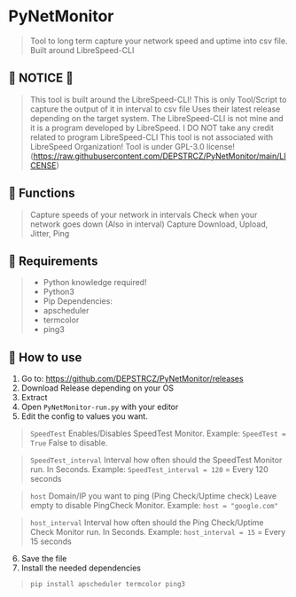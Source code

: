 # PyNetMonitor
> Tool to long term capture your network speed and uptime into csv file. Built around LibreSpeed-CLI

## 🚧 NOTICE 🚧
> This tool is built around the LibreSpeed-CLI!
> This is only Tool/Script to capture the output of it in interval to csv file
> Uses their latest release depending on the target system.
> The LibreSpeed-CLI is not mine and it is a program developed by LibreSpeed.
> I DO NOT take any credit related to program LibreSpeed-CLI
> This tool is not associated with LibreSpeed Organization!
> Tool is under GPL-3.0 license! (https://raw.githubusercontent.com/DEPSTRCZ/PyNetMonitor/main/LICENSE)

## 🦺 Functions
  > Capture speeds of your network in intervals
  > Check when your network goes down (Also in interval)
  > Capture Download, Upload, Jitter, Ping

## 🚩 Requirements
  > - Python knowledge required!
  > - Python3
  > - Pip
  > Dependencies:
  > - apscheduler
  > - termcolor
  > - ping3


## 📖 How to use
1. Go to: https://github.com/DEPSTRCZ/PyNetMonitor/releases
2. Download Release depending on your OS
3. Extract
4. Open ``PyNetMonitor-run.py`` with your editor
5. Edit the config to values you want.
  > ``SpeedTest`` Enables/Disables SpeedTest Monitor. Example: ``SpeedTest = True`` False to disable.

  > ``SpeedTest_interval`` Interval how often should the SpeedTest Monitor run. In Seconds. Example: ``SpeedTest_interval = 120`` = Every 120 seconds

  > ``host`` Domain/IP you want to ping (Ping Check/Uptime check) Leave empty to disable PingCheck Monitor. Example: ``host = "google.com"``

  > ``host_interval`` Interval how often should the Ping Check/Uptime Check Monitor run. In Seconds. Example: ``host_interval = 15`` = Every 15 seconds
6. Save the file
7. Install the needed dependencies
> ``pip install apscheduler termcolor ping3``
